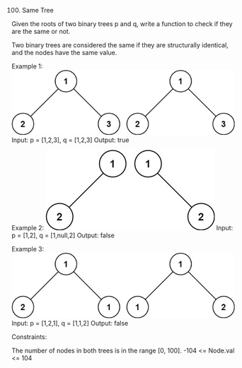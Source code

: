 100. Same Tree

Given the roots of two binary trees p and q, write a function to check if they are the same or not.

Two binary trees are considered the same if they are structurally identical, and the nodes have the same value.

Example 1:
![alt text](ex1.jpg)
Input: p = [1,2,3], q = [1,2,3]
Output: true

Example 2:
![alt text](ex2.jpg)
Input: p = [1,2], q = [1,null,2]
Output: false

Example 3:
![alt text](ex3.jpg)
Input: p = [1,2,1], q = [1,1,2]
Output: false
 
Constraints:

The number of nodes in both trees is in the range [0, 100].
-104 <= Node.val <= 104